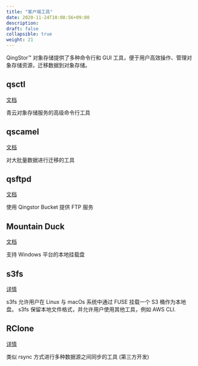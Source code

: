 ```yaml
---
title: "客户端工具"
date: 2020-11-24T10:08:56+09:00
description:
draft: false
collapsible: true
weight: 21
---
```


QingStor™ 对象存储提供了多种命令行和 GUI 工具，便于用户高效操作、管理对象存储资源，迁移数据到对象存储。

## qsctl 

[文档](./qsctl)

青云对象存储服务的高级命令行工具

## qscamel 

[文档](./qscamel)

对大批量数据进行迁移的工具

## qsftpd 

[文档](./qsftpd)

使用 Qingstor Bucket 提供 FTP 服务

## Mountain Duck

[文档](./mountain-duck)

支持 Windows 平台的本地挂载盘

## s3fs

[详情](https://github.com/s3fs-fuse/s3fs-fuse)

s3fs 允许用户在 Linux 与 macOs 系统中通过 FUSE 挂载一个 S3 桶作为本地盘。
s3fs 保留本地文件格式，并允许用户使用其他工具，例如 AWS CLI.

## RClone

[详情](http://rclone.org)

类似 rsync 方式进行多种数据源之间同步的工具 (第三方开发)
